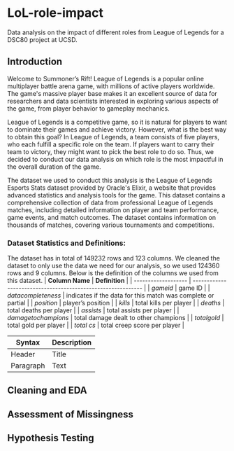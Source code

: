# LoL-role-impact
Data analysis on the impact of different roles from League of Legends for a DSC80 project at UCSD. 

## Introduction
Welcome to Summoner’s Rift! League of Legends is a popular online multiplayer battle arena game, with millions of active players worldwide. The game's massive player base makes it an excellent source of data for researchers and data scientists interested in exploring various aspects of the game, from player behavior to gameplay mechanics. 

League of Legends is a competitive game, so it is natural for players to want to dominate their games and achieve victory. However, what is the best way to obtain this goal? In League of Legends, a team consists of five players, who each fulfill a specific role on the team. If players want to carry their team to victory, they might want to pick the best role to do so. Thus, we decided to conduct our data analysis on which role is the most impactful in the overall duration of the game. 

The dataset we used to conduct this analysis is the League of Legends Esports Stats dataset provided by Oracle's Elixir, a website that provides advanced statistics and analysis tools for the game. This dataset contains a comprehensive collection of data from professional League of Legends matches, including detailed information on player and team performance, game events, and match outcomes. The dataset contains information on thousands of matches, covering various tournaments and competitions.

### Dataset Statistics and Definitions:
The dataset has in total of 149232 rows and 123 columns. We cleaned the dataset to only use the data we need for our analysis, so we used 124360 rows and 9 columns. Below is the definition of the columns we used from this dataset. 
| **Column Name**     | **Definition**                                               |
| ------------------- | ------------------------------------------------------------ |
| *gameid*            | game ID                                                      |
| *datacompleteness*  | indicates if the data for this match was complete or partial |
| *position*          | player’s position                                            |
| *kills*             | total kills per player                                       |
| *deaths*            | total deaths per player                                      |
| *assists*           | total assists per player                                     |
| *damagetochampions* | total damage dealt to other champions                        |
| *totalgold*         | total gold per player                                        |
| *total cs*          | total creep score per player                                 |


| Syntax      | Description |
| ----------- | ----------- |
| Header      | Title       |
| Paragraph   | Text        |

## Cleaning and EDA

## Assessment of Missingness

## Hypothesis Testing